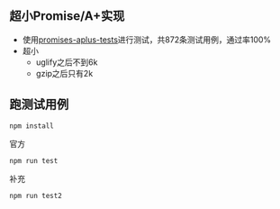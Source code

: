 ## 超小Promise/A+实现

* 使用[promises-aplus-tests](https://github.com/promises-aplus/promises-tests)进行测试，共872条测试用例，通过率100%
* 超小
    * uglify之后不到6k
    * gzip之后只有2k

## 跑测试用例

`npm install`

官方

`npm run test`

补充

`npm run test2`